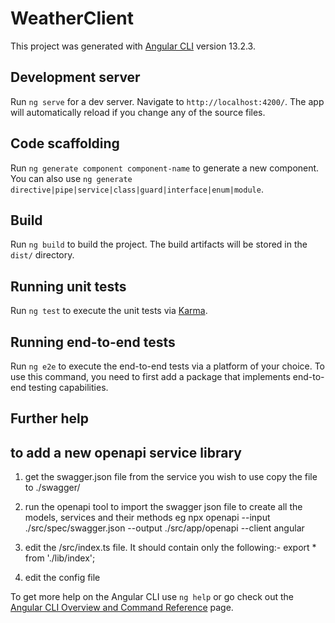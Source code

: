 # WeatherClient

This project was generated with [Angular CLI](https://github.com/angular/angular-cli) version 13.2.3.

## Development server

Run `ng serve` for a dev server. Navigate to `http://localhost:4200/`. The app will automatically reload if you change any of the source files.

## Code scaffolding

Run `ng generate component component-name` to generate a new component. You can also use `ng generate directive|pipe|service|class|guard|interface|enum|module`.

## Build

Run `ng build` to build the project. The build artifacts will be stored in the `dist/` directory.

## Running unit tests

Run `ng test` to execute the unit tests via [Karma](https://karma-runner.github.io).

## Running end-to-end tests

Run `ng e2e` to execute the end-to-end tests via a platform of your choice. To use this command, you need to first add a package that implements end-to-end testing capabilities.

## Further help

## to add a new openapi service library

1.  get the swagger.json file from the service you wish to use
    copy the file to ./swagger/

2.  run the openapi tool to import the swagger json file to create all the models, services and their methods
    eg
    npx openapi --input ./src/spec/swagger.json --output ./src/app/openapi --client angular
    
3.  edit the /src/index.ts file. It should contain only the following:-
    export * from './lib/index';

4.  edit the config file

To get more help on the Angular CLI use `ng help` or go check out the [Angular CLI Overview and Command Reference](https://angular.io/cli) page.
